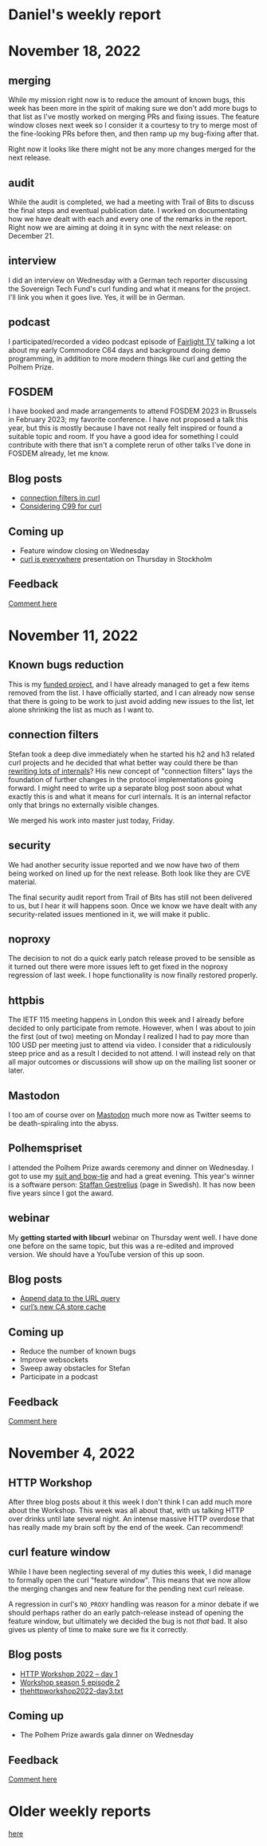 # Daniel's weekly report

# November 18, 2022

## merging

While my mission right now is to reduce the amount of known bugs, this week
has been more in the spirit of making sure we don't add more bugs to that list
as I've mostly worked on merging PRs and fixing issues. The feature window
closes next week so I consider it a courtesy to try to merge most of the
fine-looking PRs before then, and then ramp up my bug-fixing after that.

Right now it looks like there might not be any more changes merged for the
next release.

## audit

While the audit is completed, we had a meeting with Trail of Bits to discuss
the final steps and eventual publication date. I worked on documentating how
we have dealt with each and every one of the remarks in the report. Right now
we are aiming at doing it in sync with the next release: on December 21.

## interview

I did an interview on Wednesday with a German tech reporter discussing the
Sovereign Tech Fund's curl funding and what it means for the project. I'll
link you when it goes live. Yes, it will be in German.

## podcast

I participated/recorded a video podcast episode of [Fairlight
TV](https://youtu.be/gNWg2Wtxz-w) talking a lot about my early Commodore C64
days and background doing demo programming, in addition to more modern things
like curl and getting the Polhem Prize.

## FOSDEM

I have booked and made arrangements to attend FOSDEM 2023 in Brussels in
February 2023; my favorite conference. I have not proposed a talk this year,
but this is mostly because I have not really felt inspired or found a suitable
topic and room. If you have a good idea for something I could contribute with
there that isn't a complete rerun of other talks I've done in FOSDEM already,
let me know.

## Blog posts

- [connection filters in curl](https://daniel.haxx.se/blog/2022/11/15/connection-filters-in-curl/)
- [Considering C99 for curl](https://daniel.haxx.se/blog/2022/11/17/considering-c99-for-curl/)

## Coming up

- Feature window closing on Wednesday
- [curl is everywhere](https://www.meetup.com/jforum-stockholm/events/289354203/) presentation on Thursday in Stockholm

## Feedback

[Comment here](https://github.com/bagder/log/discussions)

# November 11, 2022

## Known bugs reduction

This is my [funded
project](https://daniel.haxx.se/blog/2022/10/19/funded-curl-improvements/),
and I have already managed to get a few items removed from the list. I have
officially started, and I can already now sense that there is going to be work
to just avoid adding new issues to the list, let alone shrinking the list as
much as I want to.

## connection filters

Stefan took a deep dive immediately when he started his h2 and h3 related curl
projects and he decided that what better way could there be than [rewriting
lots of internals](https://github.com/curl/curl/pull/9855)? His new concept of
"connection filters" lays the foundation of further changes in the protocol
implementations going forward. I might need to write up a separate blog post
soon about what exactly this is and what it means for curl internals. It is an
internal refactor only that brings no externally visible changes.

We merged his work into master just today, Friday.

## security

We had another security issue reported and we now have two of them being
worked on lined up for the next release. Both look like they are CVE material.

The final security audit report from Trail of Bits has still not been
delivered to us, but I hear it will happens soon. Once we know we have dealt
with any security-related issues mentioned in it, we will make it public.

## noproxy

The decision to not do a quick early patch release proved to be sensible as it
turned out there were more issues left to get fixed in the noproxy regression
of last week. I hope functionality is now finally restored properly.

## httpbis

The IETF 115 meeting happens in London this week and I already before decided
to only participate from remote. However, when I was about to join the first
(out of two) meeting on Monday I realized I had to pay more than 100 USD per
meeting just to attend via video. I consider that a ridiculously steep price
and as a result I decided to not attend. I will instead rely on that all major
outcomes or discussions will show up on the mailing list sooner or later.

## Mastodon

I too am of course over on [Mastodon](https://mastodon.social/@bagder) much
more now as Twitter seems to be death-spiraling into the abyss.

## Polhemspriset

I attended the Polhem Prize awards ceremony and dinner on Wednesday. I got to
use my [suit and
bow-tie](https://twitter.com/bagder/status/1590369547122798592) and had a great
evening. This year's winner is a software person: [Staffan
Gestrelius](https://www.ingenjoren.se/2022/11/09/arets-polhemspris-gar-till-grundaren-av-qliktech/)
(page in Swedish). It has now been five years since I got the award.

## webinar

My **getting started with libcurl** webinar on Thursday went well. I have done
one before on the same topic, but this was a re-edited and improved
version. We should have a YouTube version of this up soon.

## Blog posts

- [Append data to the URL query](https://daniel.haxx.se/blog/2022/11/10/append-data-to-the-url-query/)
- [curl’s new CA store cache](https://daniel.haxx.se/blog/2022/11/11/curls-new-ca-store-cache/)

## Coming up

- Reduce the number of known bugs
- Improve websockets
- Sweep away obstacles for Stefan
- Participate in a podcast

## Feedback

[Comment here](https://github.com/bagder/log/discussions)

# November 4, 2022

## HTTP Workshop

After three blog posts about it this week I don't think I can add much more
about the Workshop. This week was all about that, with us talking HTTP over
drinks until late several night. An intense massive HTTP overdose that has
really made my brain soft by the end of the week. Can recommend!

## curl feature window

While I have been neglecting several of my duties this week, I did manage to
formally open the curl "feature window". This means that we now allow the
merging changes and new feature for the pending next curl release.

A regression in curl's `NO_PROXY` handling was reason for a minor debate if we
should perhaps rather do an early patch-release instead of opening the feature
window, but ultimately we decided the bug is not *that* bad. It also gives us
plenty of time to make sure we fix it correctly.

## Blog posts

- [HTTP Workshop 2022 – day 1](https://daniel.haxx.se/blog/2022/11/02/http-workshop-2022-day-1/)
- [Workshop season 5 episode 2](https://daniel.haxx.se/blog/2022/11/03/workshop-season-5-episode-2/)
- [thehttpworkshop2022-day3.txt](https://daniel.haxx.se/blog/2022/11/03/thehttpworkshop2022-day3-txt/)

## Coming up

- The Polhem Prize awards gala dinner on Wednesday

## Feedback

[Comment here](https://github.com/bagder/log/discussions)

# Older weekly reports

[here](all.md)
